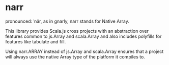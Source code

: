 # narr
pronounced: ˈnär, as in gnarly, narr stands for Native Array.

This library provides Scala.js cross projects with an abstraction over features common to js.Array and scala.Array and also includes polyfills for features like tabulate and fill.

Using narr.ARRAY instead of js.Array and scala.Array ensures that a project will always use the native Array type of the platform it compiles to.
